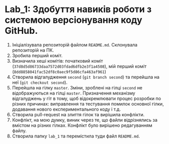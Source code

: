 # Lab_1: Здобуття навиків роботи з системою версіонування коду GitHub.

1. Ініціалізувала репозиторій файлом `README.md`. Склонувала репозиторій на ПК. 
2. Зробила перший коміт.
3. Визначила хеші комітів: початковий коміт (`37d8d5d86733daa7572d03fdad6dfb2e3f1a4508`), мій перший коміт (`8dd8858041fac52df8c0aec9f5d86cfa463af961`)
4. Створила відгалудження `second` (`git branch second`) та перейшла на неї (`git checkout second`).
5. Перейшла на гілку `master`. Зміни, зроблені на гілці `second` не відображуються на гілці `master`. Призначення механізму відгалуджень у гіт в тому, щоб відокремлювати процес розробки по різних причинах: виправлення та тестування помилок основної гілки, додавання нового експериментального коду і т.д. 
6. Створила pull-request на злиття гілок та вирішила конфлікти.
7. Конфлікт, на мою думку, виник через те, що файли відрізнялись за вмістом на різних гілках. Конфлікт було вирішено редагуванням файлу.
8. Створила папку `lab_1` та перемістила туди файл `README.md`.